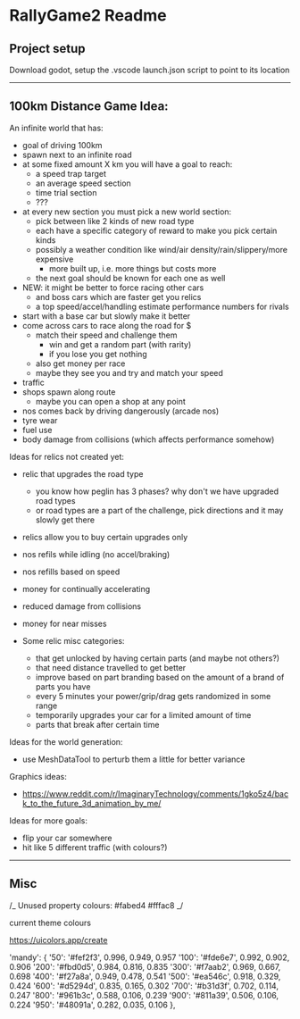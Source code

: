 # RallyGame2 Readme

## Project setup

Download godot, setup the .vscode launch.json script to point to its location

---

## 100km Distance Game Idea:

An infinite world that has:

-   goal of driving 100km
-   spawn next to an infinite road
-   at some fixed amount X km you will have a goal to reach:
    -   a speed trap target
    -   an average speed section
    -   time trial section
    -   ???
-   at every new section you must pick a new world section:
    -   pick between like 2 kinds of new road type
    -   each have a specific category of reward to make you pick certain kinds
    -   possibly a weather condition like wind/air density/rain/slippery/more expensive
        -   more built up, i.e. more things but costs more
    -   the next goal should be known for each one as well
-   NEW: it might be better to force racing other cars
    -   and boss cars which are faster get you relics
    -   a top speed/accel/handling estimate performance numbers for rivals
-   start with a base car but slowly make it better
-   come across cars to race along the road for $
    -   match their speed and challenge them
        -   win and get a random part (with rarity)
        -   if you lose you get nothing
    -   also get money per race
    -   maybe they see you and try and match your speed
-   traffic
-   shops spawn along route
    -   maybe you can open a shop at any point
-   nos comes back by driving dangerously (arcade nos)
-   tyre wear
-   fuel use
-   body damage from collisions (which affects performance somehow)

Ideas for relics not created yet:

-   relic that upgrades the road type
    -   you know how peglin has 3 phases? why don't we have upgraded road types
    -   or road types are a part of the challenge, pick directions and it may slowly get there
-   relics allow you to buy certain upgrades only
-   nos refils while idling (no accel/braking)
-   nos refills based on speed
-   money for continually accelerating
-   reduced damage from collisions
-   money for near misses

-   Some relic misc categories:

    -   that get unlocked by having certain parts (and maybe not others?)
    -   that need distance travelled to get better
    -   improve based on part branding based on the amount of a brand of parts you have
    -   every 5 minutes your power/grip/drag gets randomized in some range
    -   temporarily upgrades your car for a limited amount of time
    -   parts that break after certain time

Ideas for the world generation:

-   use MeshDataTool to perturb them a little for better variance

Graphics ideas:

-   https://www.reddit.com/r/ImaginaryTechnology/comments/1gko5z4/back_to_the_future_3d_animation_by_me/

Ideas for more goals:

-   flip your car somewhere
-   hit like 5 different traffic (with colours?)

---

## Misc

/_
Unused property colours:
#fabed4
#fffac8
_/

current theme colours

https://uicolors.app/create

'mandy': {
'50': '#fef2f3', 0.996, 0.949, 0.957
'100': '#fde6e7', 0.992, 0.902, 0.906
'200': '#fbd0d5', 0.984, 0.816, 0.835
'300': '#f7aab2', 0.969, 0.667, 0.698
'400': '#f27a8a', 0.949, 0.478, 0.541
'500': '#ea546c', 0.918, 0.329, 0.424
'600': '#d5294d', 0.835, 0.165, 0.302
'700': '#b31d3f', 0.702, 0.114, 0.247
'800': '#961b3c', 0.588, 0.106, 0.239
'900': '#811a39', 0.506, 0.106, 0.224
'950': '#48091a', 0.282, 0.035, 0.106
},
